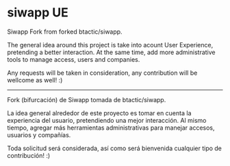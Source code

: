 siwapp UE
======

Siwapp Fork from forked btactic/siwapp.

The general idea around this project is take into acount User Experience, pretending a better interaction. At the same time, add more administrative tools to manage access, users and companies.

Any requests will be taken in consideration, any contribution will be wellcome as well! :)

-------------------

Fork (bifurcación) de Siwapp tomada de btactic/siwapp.

La idea general alrededor de este proyecto es tomar en cuenta la experiencia del usuario, pretendiendo una mejor interacción. Al mismo tiempo, agregar más herramientas administrativas para manejar accesos, usuarios y compañías.

Toda solicitud será considerada, así como será bienvenida cualquier tipo de contribución! :)
